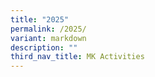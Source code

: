 ```yaml
---
title: "2025"
permalink: /2025/
variant: markdown
description: ""
third_nav_title: MK Activities
---
```

<p></p>